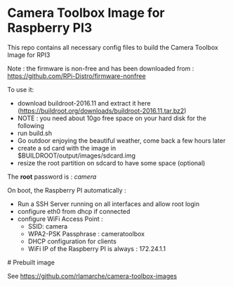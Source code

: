 # Camera Toolbox Image for Raspberry PI3

This repo contains all necessary config files to build the Camera Toolbox Image for RPI3


Note : the firmware is non-free and has been downloaded from : https://github.com/RPi-Distro/firmware-nonfree


To use it: 

* download buildroot-2016.11 and extract it here (https://buildroot.org/downloads/buildroot-2016.11.tar.bz2)
* NOTE : you need about 10go free space on your hard disk for the following
* run build.sh
* Go outdoor enjoying the beautiful weather, come back a few hours later
* create a sd card with the image in $BUILDROOT/output/images/sdcard.img
* resize the root partition on sdcard to have some space (optional)


The **root** password is : *camera*

On boot, the Raspberry PI automatically :

* Run a SSH Server running on all interfaces and allow root login
* configure eth0 from dhcp if connected
* configure WiFi Access Point :
  * SSID: camera
  * WPA2-PSK Passphrase : cameratoolbox
  * DHCP configuration for clients
  * WiFi IP of the Raspberry PI is always : 172.24.1.1

# Prebuilt image

See https://github.com/rlamarche/camera-toolbox-images
